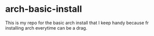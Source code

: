 # arch-basic-install
This is my repo for the basic arch install that I keep handy because fr installing arch everytime can be a drag. 
